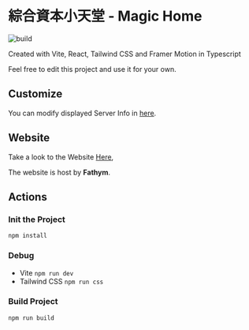 # 綜合資本小天堂 - Magic Home

![build](https://github.com/SonMooSans/magic-home/actions/workflows/lcu-github-artifacts-release.yml/badge.svg)

Created with Vite, React, Tailwind CSS and Framer Motion in Typescript

Feel free to edit this project and use it for your own.

## Customize

You can modify displayed Server Info in [here](./src/info/).

## Website

Take a look to the Website [Here](https://4b936714ce90-shared.fathym-it.com/),

The website is host by **Fathym**.

## Actions

### Init the Project

`npm install`

### Debug

- Vite
  `npm run dev`
- Tailwind CSS
  `npm run css`

### Build Project

`npm run build`
